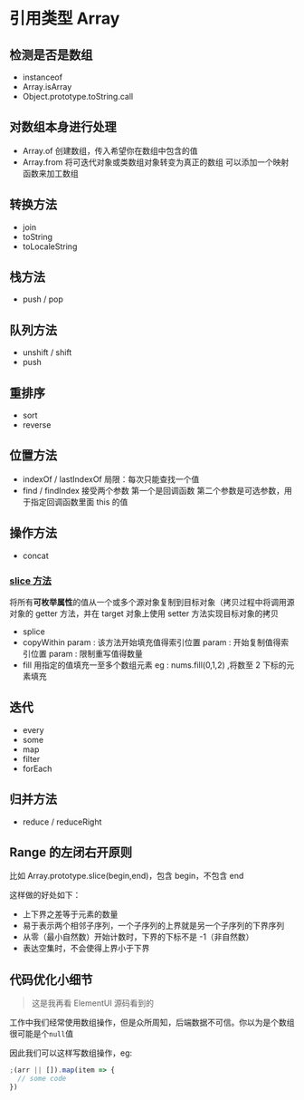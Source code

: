 # 引用类型 Array

## 检测是否是数组

- instanceof
- Array.isArray
- Object.prototype.toString.call

## 对数组本身进行处理

- Array.of
  创建数组，传入希望你在数组中包含的值
- Array.from 将可迭代对象或类数组对象转变为真正的数组
  可以添加一个映射函数来加工数组

## 转换方法

- join
- toString
- toLocaleString

## 栈方法

- push / pop

## 队列方法

- unshift / shift
- push

## 重排序

- sort
- reverse

## 位置方法

- indexOf / lastIndexOf
  局限：每次只能查找一个值
- find / findIndex
  接受两个参数
  第一个是回调函数
  第二个参数是可选参数，用于指定回调函数里面 this 的值

## 操作方法

- concat

### [slice 方法](https://developer.mozilla.org/en-US/docs/Web/JavaScript/Reference/Global_Objects/Array/slice)

将所有**可枚举属性**的值从一个或多个源对象复制到目标对象（拷贝过程中将调用源对象的 getter 方法，并在 target 对象上使用 setter 方法实现目标对象的拷贝

- splice
- copyWithin
  param : 该方法开始填充值得索引位置
  param : 开始复制值得索引位置
  param : 限制重写值得数量
- fill
  用指定的值填充一至多个数组元素
  eg : nums.fill(0,1,2) ,将数至 2 下标的元素填充

## 迭代

- every
- some
- map
- filter
- forEach

## 归并方法

- reduce / reduceRight

## Range 的左闭右开原则

比如 Array.prototype.slice(begin,end)，包含 begin，不包含 end

这样做的好处如下：

- 上下界之差等于元素的数量
- 易于表示两个相邻子序列，一个子序列的上界就是另一个子序列的下界序列
- 从零（最小自然数）开始计数时，下界的下标不是 -1（非自然数）
- 表达空集时，不会使得上界小于下界

## 代码优化小细节

> 这是我再看 ElementUI 源码看到的

工作中我们经常使用数组操作，但是众所周知，后端数据不可信。你以为是个数组很可能是个`null`值

因此我们可以这样写数组操作，eg:

```js
;(arr || []).map(item => {
  // some code
})
```
